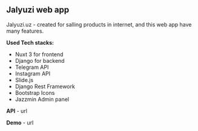 ## Jalyuzi web app
Jalyuzi.uz - created for salling products in internet, and this web app have many features. 

 

 **Used Tech stacks:**
   
- Nuxt 3  for frontend
- Django for backend
- Telegram API
- Instagram API
- Slide.js
- Django Rest Framework
- Bootstrap Icons
- Jazzmin Admin panel

**API** - url

**Demo** - url

    
